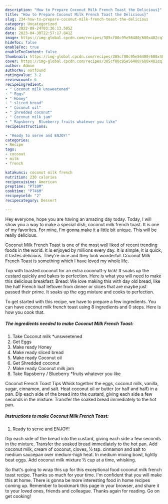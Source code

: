 ```yaml
---
description: "How to Prepare Coconut Milk French Toast the Delicious}"
title: "How to Prepare Coconut Milk French Toast the Delicious}"
slug: 234-how-to-prepare-coconut-milk-french-toast-the-delicious
category: Uncategorized
date: 2022-08-24T03:36:13.505Z
date: 2023-04-30T22:57:17.841Z
image: https://img-global.cpcdn.com/recipes/385cf80c95e56480/680x482cq70/coconut-milk-french-toast-recipe-main-photo.jpg
hideToc: false
enableToc: true
enableTocContent: false
thumbnail: https://img-global.cpcdn.com/recipes/385cf80c95e56480/680x482cq70/coconut-milk-french-toast-recipe-main-photo.jpg
cover: https://img-global.cpcdn.com/recipes/385cf80c95e56480/680x482cq70/coconut-milk-french-toast-recipe-main-photo.jpg
author: Admin
authorAv: notfound
ratingvalue: 3.2
reviewcount: 6
recipeingredient:
- " Coconut milk unsweetened"
- " Eggs"
- " Honey"
- " sliced bread"
- " Coconut oil"
- " Shredded coconut"
- " Coconut milk jam"
- " Rapsberry  Blueberry fruits whatever you like"
recipeinstructions:

- "Ready to serve and ENJOY!"
categories:
- Recipe
tags:
- coconut
- milk
- french

katakunci: coconut milk french 
nutrition: 230 calories
recipecuisine: American
preptime: "PT10M"
cooktime: "PT46M"
recipeyield: "2"
recipecategory: Dessert

---
```



Hey everyone, hope you are having an amazing day today. Today, I will show you a way to make a special dish, coconut milk french toast. It is one of my favorites. For mine, I'm gonna make it a little bit unique. This will be really delicious.

Coconut Milk French Toast is one of the most well liked of recent trending foods in the world. It is enjoyed by millions every day. It is simple, it is quick, it tastes delicious. They're nice and they look wonderful. Coconut Milk French Toast is something which I have loved my whole life.

Top with toasted coconut for an extra coconutt-y kick! It soaks up the custard quickly and bakes to perfection. Here is what you will need to make this delicious breakfast: Bread: We love making this with day old bread, like the half French loaf leftover from dinner or slices that are maybe just passed their prime. It soaks up the egg mixture and cooks to perfection.


To get started with this recipe, we have to prepare a few ingredients. You can have coconut milk french toast using 8 ingredients and 0 steps. Here is how you cook that.

<!--inarticleads1-->

##### The ingredients needed to make Coconut Milk French Toast:

1. Take  Coconut milk *unsweetened
1. Get  Eggs
1. Make ready  Honey
1. Make ready  sliced bread
1. Make ready  Coconut oil
1. Get  Shredded coconut
1. Make ready  Coconut milk jam
1. Take  Rapsberry / Blueberry *fruits whatever you like


Coconut French Toast Tips Whisk together the eggs, coconut milk, vanilla, sugar, cinnamon, and salt. Heat coconut oil or butter (or half and half) in a pan. Dip each side of the bread into the custard, giving each side a few seconds in the mixture. Transfer the soaked bread immediately to the hot pan. 

<!--inarticleads2-->

##### Instructions to make Coconut Milk French Toast:


1. Ready to serve and ENJOY!

Dip each side of the bread into the custard, giving each side a few seconds in the mixture. Transfer the soaked bread immediately to the hot pan. Add coconut milk, cream of coconut, cloves, ½ tsp. cinnamon and salt to medium saucepan over medium-high heat. In medium mixing bowl, lightly beat eggs. Add coconut milk mixture ½ cup at a time, whisking. 

So that's going to wrap this up for this exceptional food coconut milk french toast recipe. Thanks so much for your time. I'm confident that you will make this at home. There is gonna be more interesting food in home recipes coming up. Remember to bookmark this page in your browser, and share it to your loved ones, friends and colleague. Thanks again for reading. Go on get cooking!
